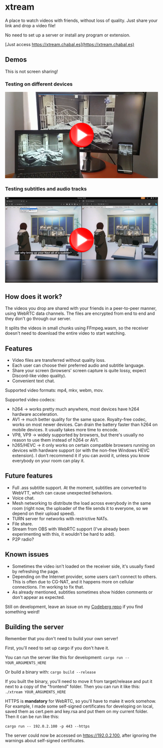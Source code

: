 # xtream
A place to watch videos with friends, without loss of quality. Just share your link and drop a video file!

No need to set up a server or install any program or extension.

[Just access https://xtream.chabal.es](https://xtream.chabal.es)

## Demos
This is not screen sharing!

### Testing on different devices
[![I drop a video file on my desktop computer and it gets instantly replicated on a laptop and an Android phone](demos/demo1thumbnail.png)](demos/demo1.mp4)

### Testing subtitles and audio tracks
[![The player lets you choose your preferred audio and subtitle language](demos/demo2thumbnail.png)](demos/demo2.mp4)

## How does it work?
The videos you drop are shared with your friends in a peer-to-peer manner, using WebRTC data channels. The files are encrypted from end to end and they don't go through our server.

It splits the videos in small chunks using FFmpeg.wasm, so the receiver doesn't need to download the entire video to start watching.

## Features
- Video files are transferred without quality loss.
- Each user can choose their preferred audio and subtitle language.
- Share your screen (browsers' screen capture is quite lossy, expect Discord-like video quality).
- Convenient text chat.

Supported video formats: mp4, mkv, webm, mov.

Supported video codecs:
- h264 -> works pretty much anywhere, most devices have h264 hardware acceleration.
- AV1 -> much better quality for the same space. Royalty-free codec, works on most newer devices. Can drain the battery faster than h264 on mobile devices. It usually takes more time to encode.
- VP8, VP9 -> widely supported by browsers, but there's usually no reason to use them instead of h264 or AV1.
- h265/HEVC -> it only works on certain compatible browsers running on devices with hardware support (or with the non-free Windows HEVC extension). I don't recommend it if you can avoid it, unless you know everybody on your room can play it.

## Future features
- Full .ass subtitle support. At the moment, subtitles are converted to WebVTT, which can cause unexpected behaviors.
- Voice chat.
- Mesh networking to distribute the load across everybody in the same room (right now, the uploader of the file sends it to everyone, so we depend on their upload speed).
- TURN server for networks with restrictive NATs.
- File share.
- Stream from OBS with WebRTC support (I've already been experimenting with this, it wouldn't be hard to add).
- P2P radio?

## Known issues
- Sometimes the video isn't loaded on the receiver side, it's usually fixed by refreshing the page.
- Depending on the Internet provider, some users can't connect to others. This is often due to CG-NAT, and it happens more on cellular connections. I'm working to fix that.
- As already mentioned, subtitles sometimes show hidden comments or don't appear as expected.

Still on development, leave an issue on my [Codeberg repo](https://codeberg.org/cosstab/xtream) if you find something weird!

## Building the server
Remember that you don't need to build your own server!

First, you'll need to set up cargo if you don't have it.

You can run the server like this for development: 
`cargo run -- YOUR_ARGUMENTS_HERE`

Or build a binary with: 
`cargo build --release`

If you built the binary, you'll need to move it from target/release and put it next to a copy of the "frontend" folder. Then you can run it like this:
`./xtream YOUR_ARGUMENTS_HERE`

HTTPS is **mandatory** for WebRTC, so you'll have to make it work somehow. For example, I made some self-signed certificates for developing on local, saved them as cert.pem and key.rsa and put them on my current folder. Then it can be run like this:

`cargo run -- 192.0.2.100 -p 443 --https`

The server could now be accessed on https://192.0.2.100, after ignoring the warnings about self-signed certificates.
